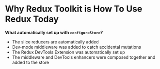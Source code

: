 # Why Redux Toolkit is How To Use Redux Today

**What automatically set up with `configureStore`?**

* The slice reducers are automatically added
* Dev-mode middleware was added to catch accidental mutations
* The Redux DevTools Extension was automatically set up
* The middleware and DevTools enhancers were composed together and added to the store

